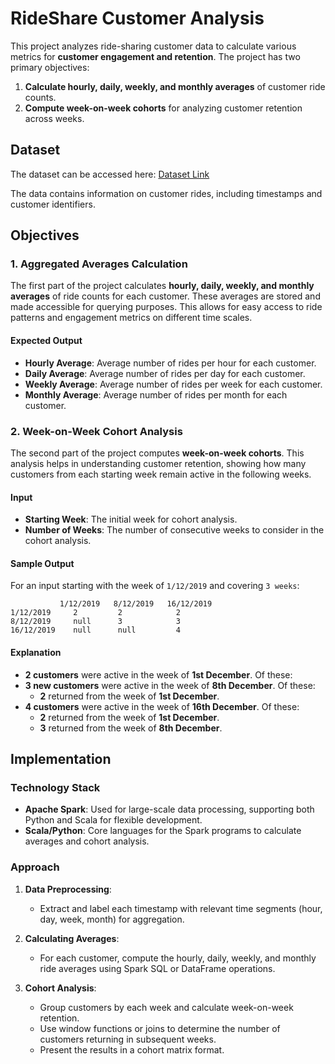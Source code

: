 # RideShare Customer Analysis

This project analyzes ride-sharing customer data to calculate various metrics for **customer engagement and retention**.
The project has two primary objectives:

1. **Calculate hourly, daily, weekly, and monthly averages** of customer ride counts.
2. **Compute week-on-week cohorts** for analyzing customer retention across weeks.

## Dataset

The dataset can be accessed here: [Dataset Link](src/main/resources/ct_rr.csv)

The data contains information on customer rides, including timestamps and customer identifiers.

## Objectives

### 1. Aggregated Averages Calculation

The first part of the project calculates **hourly, daily, weekly, and monthly averages** of ride counts for each
customer. These averages are stored and made accessible for querying purposes. This allows for easy access to ride
patterns and engagement metrics on different time scales.

#### Expected Output

- **Hourly Average**: Average number of rides per hour for each customer.
- **Daily Average**: Average number of rides per day for each customer.
- **Weekly Average**: Average number of rides per week for each customer.
- **Monthly Average**: Average number of rides per month for each customer.

### 2. Week-on-Week Cohort Analysis

The second part of the project computes **week-on-week cohorts**. This analysis helps in understanding customer
retention, showing how many customers from each starting week remain active in the following weeks.

#### Input

- **Starting Week**: The initial week for cohort analysis.
- **Number of Weeks**: The number of consecutive weeks to consider in the cohort analysis.

#### Sample Output

For an input starting with the week of `1/12/2019` and covering `3 weeks`:

```
           1/12/2019   8/12/2019   16/12/2019
1/12/2019     2         2            2
8/12/2019     null      3            3
16/12/2019    null      null         4
```

#### Explanation

- **2 customers** were active in the week of **1st December**. Of these:
- **3 new customers** were active in the week of **8th December**. Of these:
    - **2** returned from the week of **1st December**.
- **4 customers** were active in the week of **16th December**. Of these:
    - **2** returned from the week of **1st December**.
    - **3** returned from the week of **8th December**.

## Implementation

### Technology Stack

- **Apache Spark**: Used for large-scale data processing, supporting both Python and Scala for flexible development.
- **Scala/Python**: Core languages for the Spark programs to calculate averages and cohort analysis.

### Approach

1. **Data Preprocessing**:
    - Extract and label each timestamp with relevant time segments (hour, day, week, month) for aggregation.

2. **Calculating Averages**:
    - For each customer, compute the hourly, daily, weekly, and monthly ride averages using Spark SQL or DataFrame
      operations.

3. **Cohort Analysis**:
    - Group customers by each week and calculate week-on-week retention.
    - Use window functions or joins to determine the number of customers returning in subsequent weeks.
    - Present the results in a cohort matrix format.

